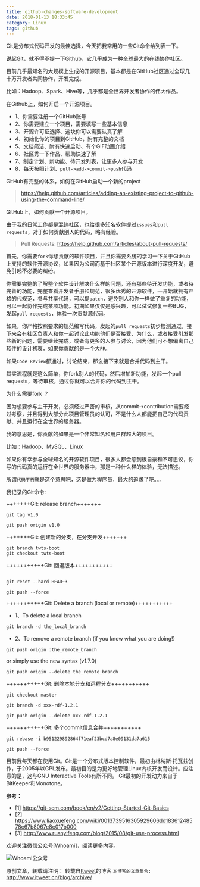 ```yaml
---
title: github-changes-software-development
date: 2018-01-13 18:33:45
category: Linux
tags: github
---
```

Git是分布式代码开发的最佳选择，今天把我常用的一些Git命令给列表一下。

说起Git，就不得不提一下Github，它几乎成为一种全球最大的在线协作社区。

目前几乎最知名的大规模上生成的开源项目，基本都是在GitHub社区通过全球几十万开发者共同协作，开发完成。

比如：Hadoop、Spark、Hive等，几乎都是全世界开发者协作的伟大作品。

在Github上，如何开启一个开源项目。

- 1、你需要注册一个GitHub账号
- 2、你需要建立一个项目，需要填写一些基本信息
- 3、开源许可证选择、这块你可以需要认真了解
- 4、初始化你的项目到GitHub，附有完整的文档
- 5、文档简洁、附有快速启动、有个GIF动画介绍
- 6、社区秀一下作品、帮助快速了解
- 7、制定计划、新功能、待开发列表，让更多人参与开发
- 8、每天按照计划、`pull->add->commit->push`代码

GitHub有完整的体系，如何在GitHub启动一个新的project

> https://help.github.com/articles/adding-an-existing-project-to-github-using-the-command-line/

GitHub上，如何贡献一个开源项目。

由于我的日常工作都是混迹社区，也给很多知名软件提过`issues`和`pull requests`，对于如何贡献别人的代码，略有经验。

> Pull Requests: https://help.github.com/articles/about-pull-requests/

首先，你需要`fork`你想贡献的软件项目，并且你需要系统的学习一下关于GitHub上支持的软件开源协议，如果因为公司而基于社区某个开源版本进行深度开发，避免引起不必要的纠纷。

你需要完整的了解整个软件设计解决什么样的问题，还有那些待开发功能，或者待完善的功能，完整查看开发者手册和规范，很多优秀的开源软件，一开始就拥有严格的代规范，参与共享代码，可以提`patch`，避免别人和你一样做了重复的功能，可以一起协作完成某项功能。初期如果仅仅是感兴趣，可以试试修复一些BUG，发起`pull requests`，体验一次贡献源代码。

如果，你严格按照要求的规范编写代码，发起的`pull requests`初步检测通过，接下来会有社区负责人和你一起讨论此功能他们是否接受、为什么，或者接受引发那些新的问题，需要继续完成，或者有更多的人参与讨论，因为他们可不想偏离自己软件的设计初衷，如果你贡献的是一个大`PR`。

如果`Code Review`都通过，讨论结束，那么接下来就是合并代码到主干。

其实流程就是这么简单，你fork别人的代码，然后增加新功能，发起一个pull requests，等待审核，通过你就可以合并你的代码到主干。

为什么需要fork ？

因为想要参与主干开发，必须经过严密的审核，从commit->contribution需要经过考察，并且得到大部分此项目管理员的认可，不是什么人都能把自己的代码贡献、并且运行在全世界的服务器。

我的意思是，你贡献的如果是一个非常知名和用户群超大的项目。

比如：Hadoop、MySQL、Linux

如果你有幸参与全球知名的开源软件项目，很多人都会感到很自豪和不可思议，你写的代码真的运行在全世界的服务器中，那是一种什么样的体验，无法描述。

所谓`代码不朽`就是这个意思吧，这是做为程序员，最大的追求了吧。。。

我记录的Git命令: 

+++++++Git: release branch+++++++
```
git tag v1.0

git push origin v1.0
```

+++++++Git: 创建新的分支，在分支开发+++++++
```
git branch twts-boot
git checkout twts-boot

```

+++++++++++Git: 回退版本+++++++++++
```

git reset --hard HEAD~3

git push --force
```


+++++++++++Git: Delete a branch (local or remote)+++++++++++

- 1、To delete a local branch
```
git branch -d the_local_branch
```

- 2、To remove a remote branch (if you know what you are doing!)
```
git push origin :the_remote_branch
```

or simply use the new syntax (v1.7.0)
```
git push origin --delete the_remote_branch
```

+++++++++++Git: 删除本地分支和远程分支+++++++++++
```
git checkout master

git branch -d xxx-rdf-1.2.1

git push origin --delete xxx-rdf-1.2.1
```

+++++++++++Git: 多个commit信息合并+++++++++++

```
git rebase -i b951229892864f71eaf23bcd7a8e09131da7a615

git push --force
```


目前我每天都在使用Git。Git是一个分布式版本控制软件，最初由林纳斯·托瓦兹创作，于2005年以GPL发布。最初目的是为更好地管理Linux内核开发而设计。应注意的是，这与GNU Interactive Tools有所不同。 Git最初的开发动力来自于BitKeeper和Monotone。

**参考：**

- [1] https://git-scm.com/book/en/v2/Getting-Started-Git-Basics
- [2] https://www.liaoxuefeng.com/wiki/0013739516305929606dd18361248578c67b8067c8c017b000
- [3] http://www.ruanyifeng.com/blog/2015/08/git-use-process.html

欢迎关注微信公众号[Whoami]，阅读更多内容。

![Whoami公众号](https://github.com/itweet/labs/raw/master/common/img/weixin_public.gif)

原创文章，转载请注明： 转载自[Itweet](http://www.itweet.cn)的博客
`本博客的文章集合:` http://www.itweet.cn/blog/archive/